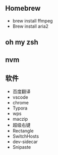## Homebrew

- brew install ffmpeg
- Brew install aria2

## oh my zsh



## nvm



## 软件

- 百度翻译
- vscode
- chrome
- Typora
- wps
- maczip
- 超级右键
- Rectangle
- SwitchHosts
- dev-sidecar
- Snipaste